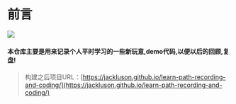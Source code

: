
# 前言
![](https://travis-ci.com/jackluson/learn-path-recording-and-coding.svg?branch=master)

#### 本仓库主要是用来记录个人平时学习的一些新玩意,demo代码,以便以后的回顾,复盘!



> 构建之后项目URL：[https://jackluson.github.io/learn-path-recording-and-coding/](https://jackluson.github.io/learn-path-recording-and-coding/)

